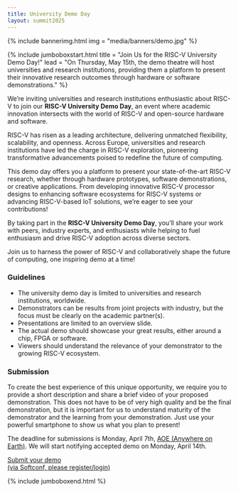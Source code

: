 ```yaml
---
title: University Demo Day
layout: summit2025
---
```


{% include bannerimg.html
    img = "media/banners/demo.jpg"
%}

{% include jumboboxstart.html
    title = "Join Us for the RISC-V University Demo Day!"
    lead = "On Thursday, May 15th, the demo theatre will host universities and research institutions, providing them a platform to present their innovative research outcomes through hardware or software demonstrations."
%}

We’re inviting universities and research institutions enthusiastic
about RISC-V to join our **RISC-V University Demo Day**, an event
where academic innovation intersects with the world of RISC-V and
open-source hardware and software.

RISC-V has risen as a leading architecture, delivering unmatched
flexibility, scalability, and openness. Across Europe, universities
and research institutions have led the charge in RISC-V exploration,
pioneering transformative advancements poised to redefine the future
of computing.

This demo day offers you a platform to present your state-of-the-art
RISC-V research, whether through hardware prototypes, software
demonstrations, or creative applications. From developing innovative
RISC-V processor designs to enhancing software ecosystems for RISC-V
systems or advancing RISC-V-based IoT solutions, we’re eager to see
your contributions!

By taking part in the **RISC-V University Demo Day**, you’ll share
your work with peers, industry experts, and enthusiasts while helping
to fuel enthusiasm and drive RISC-V adoption across diverse sectors.

Join us to harness the power of RISC-V and collaboratively shape the
future of computing, one inspiring demo at a time!

### Guidelines

- The university demo day is limited to universities and research
  institutions, worldwide.
- Demonstrators can be results from joint projects with industry, but
  the focus must be clearly on the academic partner(s).
- Presentations are limited to an overview slide.
- The actual demo should showcase your great results, either around a
  chip, FPGA or software.
- Viewers should understand the relevance of your demonstrator to the
  growing RISC-V ecosystem.

### Submission

To create the best experience of this unique opportunity, we require
you to provide a short description and share a brief video of your
proposed demonstration. This does not have to be of very high quality
and be the final demonstration, but it is important for us to
understand maturity of the demonstrator and the learning from your
demonstration. Just use your powerful smartphone to show us what you
plan to present!

The deadline for submissions is Monday, April 7th, [AOE (Anywhere on
  Earth)](https://en.wikipedia.org/wiki/Anywhere_on_Earth). We will
  start notifying accepted demo on Monday, April 14th.

<div class="row justify-content-md-center my-4">
    <a href="https://softconf.com/p/riscv-europe25/user/scmd.cgi?scmd=submitPaperCustom&pageid=1" class="btn btn-lg" style="background-color: var(--riscv-y); border-color: var(--riscv-y); width:50%;">Submit your demo<br/>(via Softconf, please register/login)</a>
</div>

<!-- <div class="text-center mt-5"> -->
<!--     <b>The University Demo Day is presented by</b><br/> -->
<!--     <a href="https://www.quintauris.eu" target="_blank"><img src="media/logos/sponsors/quintauris.svg" width="150" /></a> -->
<!-- </div> -->

{% include jumboboxend.html %}
